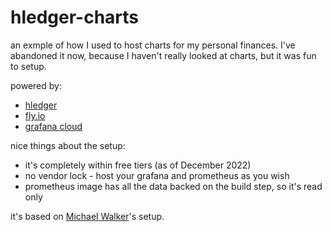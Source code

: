 # hledger-charts

an exmple of how I used to host charts for my personal finances.
I've abandoned it now, because I haven't really looked at charts, but it was fun to setup.

powered by:
* [hledger](https://hledger.org) 
* [fly.io](https://fly.io) 
* [grafana cloud](https://grafana.com)

nice things about the setup:
* it's completely within free tiers (as of December 2022)
* no vendor lock - host your grafana and prometheus as you wish
* prometheus image has all the data backed on the build step, so it's read only

it's based on [Michael Walker](https://memo.barrucadu.co.uk/personal-finance.html)'s setup.
